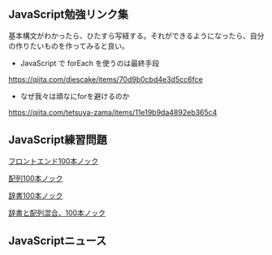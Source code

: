 
## JavaScript勉強リンク集

基本構文がわかったら、ひたすら写経する。それができるようになったら、自分の作りたいものを作ってみると良い。


- JavaScript で forEach を使うのは最終手段

https://qiita.com/diescake/items/70d9b0cbd4e3d5cc6fce


- なぜ我々は頑なにforを避けるのか

https://qiita.com/tetsuya-zama/items/11e19b9da4892eb365c4



## JavaScript練習問題

[フロントエンド100本ノック](https://github.com/eightcard/pikatore/blob/master/index.md)


[配列100本ノック](https://karino2.github.io/js-introduction/ch06_1.html)

[辞書100本ノック](https://karino2.github.io/js-introduction/ch06_2.html)

[辞書と配列混合、100本ノック](https://karino2.github.io/js-introduction/ch06_3.html)



## JavaScriptニュース
